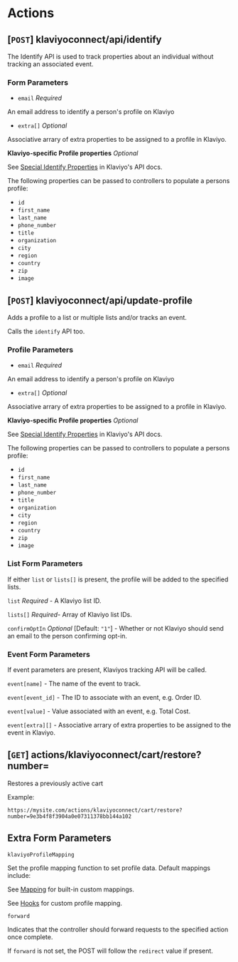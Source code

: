 # Actions

## [`POST`] klaviyoconnect/api/identify

The Identify API is used to track properties about an individual without tracking an associated event.

### Form Parameters

- `email` _Required_

An email address to identify a person's profile on Klaviyo

- `extra[]` _Optional_

Associative arrary of extra properties to be assigned to a profile in Klaviyo.

**Klaviyo-specific Profile properties** _Optional_

See [Special Identify Properties](https://www.klaviyo.com/docs/http-api) in Klaviyo's API docs.

The following properties can be passed to controllers to populate a persons profile:

- `id`
- `first_name`
- `last_name`
- `phone_number`
- `title`
- `organization`
- `city`
- `region`
- `country`
- `zip`
- `image`

## [`POST`] klaviyoconnect/api/update-profile

Adds a profile to a list or multiple lists and/or tracks an event.

Calls the `identify` API too.

### Profile Parameters

- `email` _Required_

An email address to identify a person's profile on Klaviyo

- `extra[]` _Optional_

Associative arrary of extra properties to be assigned to a profile in Klaviyo.

**Klaviyo-specific Profile properties** _Optional_

See [Special Identify Properties](https://www.klaviyo.com/docs/http-api) in Klaviyo's API docs.

The following properties can be passed to controllers to populate a persons profile:

- `id`
- `first_name`
- `last_name`
- `phone_number`
- `title`
- `organization`
- `city`
- `region`
- `country`
- `zip`
- `image`

### List Form Parameters

If either `list` or `lists[]` is present, the profile will be added to the specified lists.

`list` _Required_ - A Klaviyo list ID.

`lists[]` _Required_- Array of Klaviyo list IDs.

`confirmOptIn` _Optional_ [Default: `"1"`] - Whether or not Klaviyo should send an email to the person confirming opt-in.

### Event Form Parameters

If event parameters are present, Klaviyos tracking API will be called.

`event[name]` - The name of the event to track.

`event[event_id]` - The ID to associate with an event, e.g. Order ID.

`event[value]` - Value associated with an event, e.g. Total Cost.

`event[extra][]` - Associative arrary of extra properties to be assigned to the event in Klaviyo.

## [`GET`] actions/klaviyoconnect/cart/restore?number=<cart number>

Restores a previously active cart

Example:

```
https://mysite.com/actions/klaviyoconnect/cart/restore?number=9e3b4f8f3904a0e07311378bb144a102
```


## Extra Form Parameters

`klaviyoProfileMapping`

Set the profile mapping function to set profile data. Default mappings include:

See [Mapping](Mapping.md) for built-in custom mappings.

See [Hooks](Hooks.md) for custom profile mapping.

`forward`

Indicates that the controller should forward requests to the specified action once complete.

If `forward` is not set, the POST will follow the `redirect` value if present.
